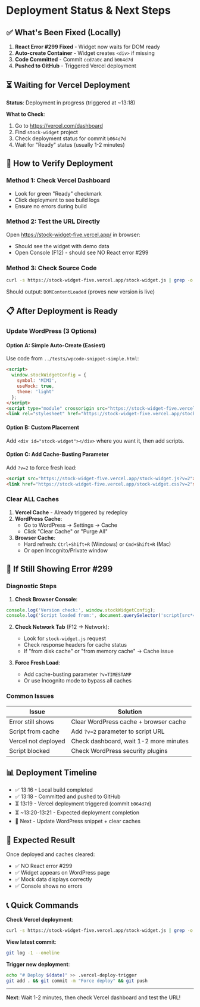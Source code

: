 # Deployment Status & Next Steps

## ✅ What's Been Fixed (Locally)

1. **React Error #299 Fixed** - Widget now waits for DOM ready
2. **Auto-create Container** - Widget creates `<div>` if missing
3. **Code Committed** - Commit `ccd7a0c` and `b064d7d`
4. **Pushed to GitHub** - Triggered Vercel deployment

## ⏳ Waiting for Vercel Deployment

**Status**: Deployment in progress (triggered at ~13:18)

**What to Check**:
1. Go to https://vercel.com/dashboard
2. Find `stock-widget` project
3. Check deployment status for commit `b064d7d`
4. Wait for "Ready" status (usually 1-2 minutes)

## 🧪 How to Verify Deployment

### Method 1: Check Vercel Dashboard
- Look for green "Ready" checkmark
- Click deployment to see build logs
- Ensure no errors during build

### Method 2: Test the URL Directly
Open https://stock-widget-five.vercel.app/ in browser:
- Should see the widget with demo data
- Open Console (F12) - should see NO React error #299

### Method 3: Check Source Code
```bash
curl -s https://stock-widget-five.vercel.app/stock-widget.js | grep -o "DOMContentLoaded"
```
Should output: `DOMContentLoaded` (proves new version is live)

## 📋 After Deployment is Ready

### Update WordPress (3 Options)

#### Option A: Simple Auto-Create (Easiest)
Use code from `../tests/wpcode-snippet-simple.html`:
```html
<script>
  window.stockWidgetConfig = {
    symbol: 'MIMI',
    useMock: true,
    theme: 'light'
  };
</script>
<script type="module" crossorigin src="https://stock-widget-five.vercel.app/stock-widget.js"></script>
<link rel="stylesheet" href="https://stock-widget-five.vercel.app/stock-widget.css">
```

#### Option B: Custom Placement
Add `<div id="stock-widget"></div>` where you want it, then add scripts.

#### Option C: Add Cache-Busting Parameter
Add `?v=2` to force fresh load:
```html
<script src="https://stock-widget-five.vercel.app/stock-widget.js?v=2"></script>
<link href="https://stock-widget-five.vercel.app/stock-widget.css?v=2">
```

### Clear ALL Caches

1. **Vercel Cache** - Already triggered by redeploy
2. **WordPress Cache**:
   - Go to WordPress → Settings → Cache
   - Click "Clear Cache" or "Purge All"
3. **Browser Cache**:
   - Hard refresh: `Ctrl+Shift+R` (Windows) or `Cmd+Shift+R` (Mac)
   - Or open Incognito/Private window

## 🐛 If Still Showing Error #299

### Diagnostic Steps

1. **Check Browser Console**:
```javascript
console.log('Version check:', window.stockWidgetConfig);
console.log('Script loaded from:', document.querySelector('script[src*="stock-widget"]').src);
```

2. **Check Network Tab** (F12 → Network):
   - Look for `stock-widget.js` request
   - Check response headers for cache status
   - If "from disk cache" or "from memory cache" → Cache issue

3. **Force Fresh Load**:
   - Add cache-busting parameter `?v=TIMESTAMP`
   - Or use Incognito mode to bypass all caches

### Common Issues

| Issue | Solution |
|-------|----------|
| Error still shows | Clear WordPress cache + browser cache |
| Script from cache | Add `?v=2` parameter to script URL |
| Vercel not deployed | Check dashboard, wait 1-2 more minutes |
| Script blocked | Check WordPress security plugins |

## 📊 Deployment Timeline

- ✅ 13:16 - Local build completed
- ✅ 13:18 - Committed and pushed to GitHub
- ⏳ 13:19 - Vercel deployment triggered (commit `b064d7d`)
- ⏳ ~13:20-13:21 - Expected deployment completion
- 🎯 Next - Update WordPress snippet + clear caches

## 🎯 Expected Result

Once deployed and caches cleared:
- ✅ NO React error #299
- ✅ Widget appears on WordPress page
- ✅ Mock data displays correctly
- ✅ Console shows no errors

## 📞 Quick Commands

**Check Vercel deployment**:
```bash
curl -s https://stock-widget-five.vercel.app/stock-widget.js | grep -o "DOMContentLoaded"
```

**View latest commit**:
```bash
git log -1 --oneline
```

**Trigger new deployment**:
```bash
echo "# Deploy $(date)" >> .vercel-deploy-trigger
git add . && git commit -m "Force deploy" && git push
```

---

**Next**: Wait 1-2 minutes, then check Vercel dashboard and test the URL!

